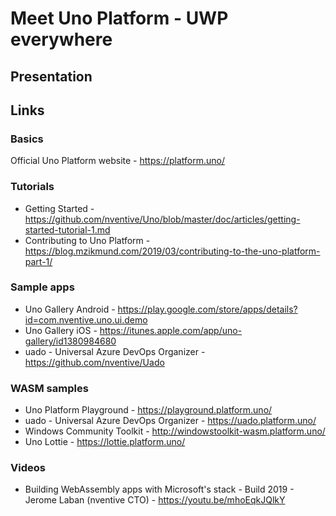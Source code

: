 # Meet Uno Platform - UWP everywhere

## Presentation



## Links

### Basics

Official Uno Platform website - https://platform.uno/

### Tutorials ###
- Getting Started - https://github.com/nventive/Uno/blob/master/doc/articles/getting-started-tutorial-1.md
- Contributing to Uno Platform - https://blog.mzikmund.com/2019/03/contributing-to-the-uno-platform-part-1/

### Sample apps ###

- Uno Gallery Android - https://play.google.com/store/apps/details?id=com.nventive.uno.ui.demo
- Uno Gallery iOS - https://itunes.apple.com/app/uno-gallery/id1380984680
- uado - Universal Azure DevOps Organizer - https://github.com/nventive/Uado

### WASM samples ###

- Uno Platform Playground - https://playground.platform.uno/
- uado - Universal Azure DevOps Organizer - https://uado.platform.uno/
- Windows Community Toolkit - http://windowstoolkit-wasm.platform.uno/
- Uno Lottie - https://lottie.platform.uno/

### Videos ###
- Building WebAssembly apps with Microsoft's stack - Build 2019 - Jerome Laban (nventive CTO) - https://youtu.be/mhoEqkJQlkY
